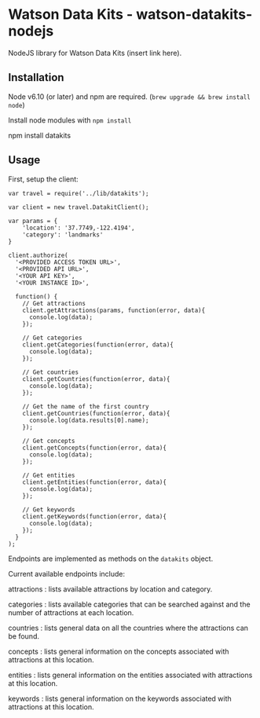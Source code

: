 # Watson Data Kits - watson-datakits-nodejs

NodeJS library for Watson Data Kits (insert link here).

## Installation
Node v6.10 (or later) and npm are required. (`brew upgrade && brew install node`)

Install node modules with `npm install`

npm install datakits

## Usage

First, setup the client:
```
var travel = require('../lib/datakits');

var client = new travel.DatakitClient();

var params = {
    'location': '37.7749,-122.4194',
    'category': 'landmarks'
}

client.authorize(
  '<PROVIDED ACCESS TOKEN URL>',
  '<PROVIDED API URL>',
  '<YOUR API KEY>',
  '<YOUR INSTANCE ID>',

  function() {
    // Get attractions
    client.getAttractions(params, function(error, data){
      console.log(data);
    });

    // Get categories
    client.getCategories(function(error, data){
      console.log(data);
    });

    // Get countries
    client.getCountries(function(error, data){
      console.log(data);
    });

    // Get the name of the first country
    client.getCountries(function(error, data){
      console.log(data.results[0].name);
    });

    // Get concepts
    client.getConcepts(function(error, data){
      console.log(data);
    });

    // Get entities
    client.getEntities(function(error, data){
      console.log(data);
    });

    // Get keywords
    client.getKeywords(function(error, data){
      console.log(data);
    });
  }
);
```

Endpoints are implemented as methods on the `datakits` object. 

Current available endpoints include:

attractions : lists available attractions by location and category.

categories : lists available categories that can be searched against and the number of attractions at each location.

countries : lists general data on all the countries where the attractions can be found.

concepts : lists general information on the concepts associated with attractions at this location.

entities : lists general information on the entities associated with attractions at this location.

keywords : lists general information on the keywords associated with attractions at this location.
